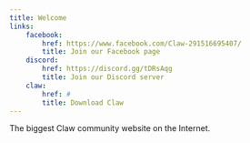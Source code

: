 ```yaml
---
title: Welcome
links:
    facebook:
        href: https://www.facebook.com/Claw-291516695407/
        title: Join our Facebook page
    discord:
        href: https://discord.gg/tDRsAqg
        title: Join our Discord server
    claw:
        href: #
        title: Download Claw
---
```


The biggest Claw community website on the Internet.
